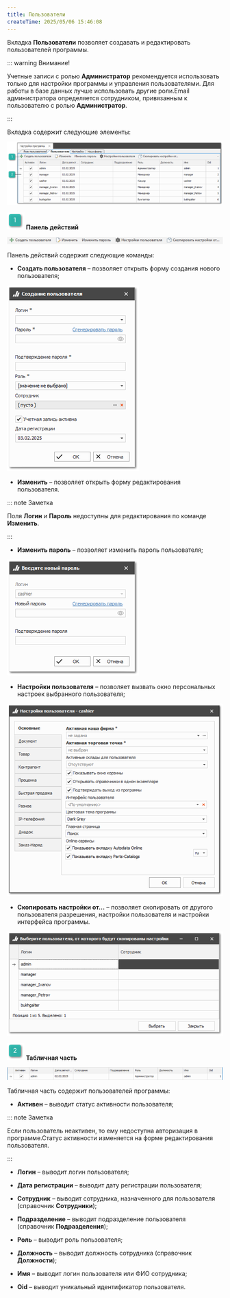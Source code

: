 ```yaml
---
title: Пользователи
createTime: 2025/05/06 15:46:08
---
```

Вкладка **Пользователи** позволяет создавать и редактировать пользователей программы.

::: warning Внимание!

Учетные записи с ролью **Администратор** рекомендуется использовать только для настройки программы и управления пользователями. Для работы в базе данных лучше использовать другие роли.Email администратора определяется сотрудником, привязанным к пользователю с ролью **Администратор**.

:::

Вкладка содержит следующие элементы:

![](../../../assets/specification/image286.png)

![](../../../assets/specification/image006.png) **Панель действий**

![](../../../assets/specification/image287.png)

Панель действий содержит следующие команды:

- **Создать пользователя** – позволяет открыть форму создания нового пользователя;

![](../../../assets/specification/image288.png)

- **Изменить** – позволяет открыть форму редактирования пользователя.

::: note Заметка

Поля **Логин** и **Пароль** недоступны для редактирования по команде **Изменить**.

:::

- **Изменить пароль** – позволяет изменить пароль пользователя;

![](../../../assets/specification/image289.png)

- **Настройки пользователя** – позволяет вызвать окно персональных настроек выбранного пользователя;

![](../../../assets/specification/image290.png)

- **Скопировать настройки от...** – позволяет скопировать от другого пользователя разрешения, настройки пользователя и настройки интерфейса программы.

![](../../../assets/specification/image291.png)

![](../../../assets/specification/image008.png) **Табличная часть**

![](../../../assets/specification/image292.png)

Табличная часть содержит пользователей программы:

- **Активен** – выводит статус активности пользователя;

::: note Заметка

Если пользователь неактивен, то ему недоступна авторизация в программе.Статус активности изменяется на форме редактирования пользователя.

:::

- **Логин** – выводит логин пользователя;

- **Дата регистрации** – выводит дату регистрации пользователя;

- **Сотрудник** – выводит сотрудника, назначенного для пользователя (справочник **Сотрудники**);

- **Подразделение** – выводит подразделение пользователя (справочник **Подразделения**);

- **Роль** – выводит роль пользователя;

- **Должность** – выводит должность сотрудника (справочник **Должности**);

- **Имя** – выводит логин пользователя или ФИО сотрудника;

- **Oid** – выводит уникальный идентификатор пользователя.

